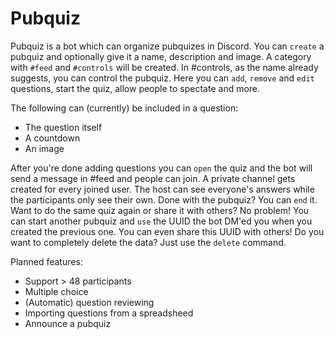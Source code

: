# Pubquiz
Pubquiz is a bot which can organize pubquizes in Discord. 
You can `create` a pubquiz and optionally give it a name, description and image.
A category with `#feed` and `#controls` will be created. In #controls, as the name already suggests, you can control the pubquiz.
Here you can `add`, `remove` and `edit` questions, start the quiz, allow people to spectate and more.

The following can (currently) be included in a question:
- The question itself
- A countdown
- An image

After you're done adding questions you can `open` the quiz and the bot will send a message in #feed and people can join. A private channel gets created for every joined user. 
The host can see everyone's answers while the participants only see their own.
Done with the pubquiz? You can `end` it.   
Want to do the same quiz again or share it with others? No problem!
You can start another pubquiz and `use` the UUID the bot DM'ed you when you created the previous one. You can even share this UUID with others!
Do you want to completely delete the data? Just use the `delete` command.

Planned features:
- Support > 48 participants
- Multiple choice
- (Automatic) question reviewing
- Importing questions from a spreadsheed
- Announce a pubquiz
